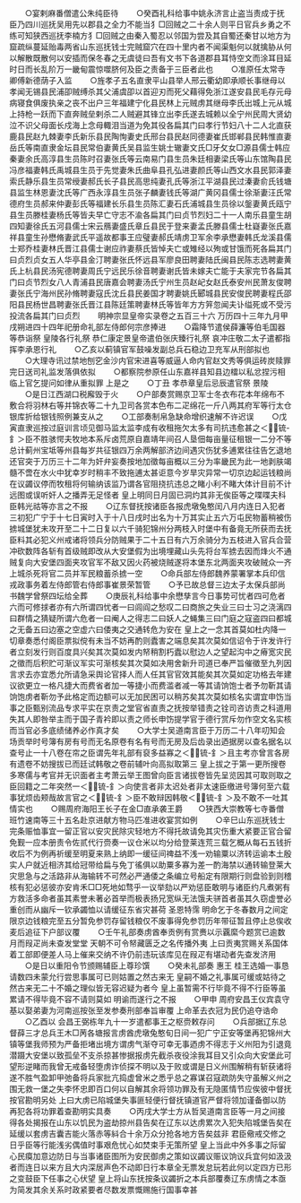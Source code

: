 <!-- { "loadSidebar": true } -->
　　○宴剌麻番僧遣公朱纯臣待
　　○癸酉礼科给事中姚永济言止盗当责成于抚臣乃四川巡抚吴用先以郡县之全力不能当犭□回贼之二十余人则平日官兵乡勇之不练可知狭西巡抚李楠方犭□回贼之由秦入蜀忍以邻国为尝及其自蜀还秦甘以地方为窟疏纵蔓延贻毒两省山东巡抚钱士完贼窟穴在四十里内者不闻渠魁何以就擒胁从何以解散既散何以安插而保冬春之无虞徒曰吾有文书下各道郡县耳恃空文而涂耳目延时日而长乱阶万一畿甸震惊噬脐何及臣之责备于三臣者此也
　　○准原任太常寺卿傅新德荫子入监
　　○旌孝子五名直隶平山县举人邢云衢幼即承顺长事继母以孝闻无锡县民浦卲贼缚杀其父浦虞卲以首迎刃而死父藉得免浙江遂安县民毛存元母病寝食俱废执亲之丧不出户三年福建宁化县民林上元贼虏其继母李氏出城上元从城上持枪一跃而下直奔贼垒剌杀二人贼避其锋立出李氏遂去城赖以全宁州民周大贤幼泣不识父母面长戍海上念母輙泪当道为免其役各扁其门曰孝行节妇八十二人北直获鹿县民赵九棘妻李氏新乐县民陶恂妻史氏邢台县民赵同德妻崔氏邯郸县民韩惟直妻岳氏等南直隶金坛县民常伯妻黄氏吴县监生姚士辙妻文氏□牙攵女□源县儒士韩应秦妻余氏高淳县生员陈时召妻张氏等云南易门县生员朱廷相妻梁氏等山东馆陶县民冯彦福妻韩氏禹城县生员于先觉妻朱氏曲阜县孔弘进妻颜氏等山西文水县民郭泽妻索氏静乐县生员常绶妻郝氏长子县民高思纯妻孔氏等浙江平湖县民过溱妻俞氏钱塘县监生林恩妻沈氏等广西永淳县生员张子麟妻钱氏等湖广黄冈县儒士徐渐妻汪氏常德府生员郝来仲妻彭氏等福建长乐县生员陈汇妻石氏浦城县生员徐以鎜妻黄氏瓯宁县生员滕桂妻杨氏等皆夫早亡守志不渝各扁其门曰贞节烈妇二十一人南乐县童生胡四知妻徐氏五河县儒士宋云鴈妻盛氏章丘县民于登来妻孟氏滕县儒士杜嶷妻张氏嘉祥县童生孙懋脩妻武氏平遥故都事王应璧妻郝氏靖虏卫军余李承懋妻韩氏龙溪县儒士郑乔桂妻林氏晋江县儒士谢应祚妻蔡氏皆悼夫亡或雉经以殉或甘饿而死各扁其门曰贞烈贞女五人华亭县金汀聘妻张氏怀远县军廖良田聘妻陆氏闽县民陈志选聘妻黄氏上杭县民汤宪德聘妻周氏宁远民乐徐音聘妻谢氏皆未嫁夫亡能于夫家完节各扁其门曰贞节烈女八人青浦县民唐嘉会聘妻汤氏宁州生员赵屺女赵氏泰安州民萧友俊聘妻张氏宁海州民孙脩聘妻寇氏沈丘县民姜国才聘妻姚氏郾城县民安俊民聘妻程氏邵阳县民杨世昌聘妻张氏晋江县陈廷策聘妻林氏等皆年方方笄忽闻夫讣缢死或不受污投流各扁其门曰贞烈
　　明神宗显皇帝实录卷之五百三十六
万历四十三年九月甲戌朔进四十四年祀册命礼部左侍郎何宗彦捧进
　　○霜降节遣侯薛濂等伯毛国器等恭诣祭  皇陵各行礼祭  恭仁康定景皇帝遣伯张庆臻行礼祭  哀冲庄敬二太子遣都指挥李承恩行礼
　　○乙亥以蓟镇官军鼓噪发副总兵石稳边卫充军从刑部拟也
　　○大理寺讯过禁地刨穵金沙内官宋进喜等威逼人命内官赵文秀等俱运砖炭赎罪完日送司礼监发落俱依拟
　　○都察院参原任山东嘉祥县知县边檑以私忿捏污相临上官乞提问如律从重拟罪  上是之
　　○丁丑  孝恭章皇后忌辰遣官祭  景陵
　　○是日江西湖口税廨毁于火
　　○户部奏赏赐京卫军士冬衣布花本年绵布不敷合将羽林右等并锦衣等二十九卫司各赏本色布二疋绵花一斤八两其府军等行太仓银库折给银钱照例兼支从之
　　○工部奏制帛急缺命增织速解不许迟误
　　○戊寅直隶巡按过庭训言顷见御马监太监李成有收租拖欠太多有司抗违愈甚之＜锍-釒＞臣不胜骇愕夫牧地本系斥卤荒原自嘉靖年间召人垦佃每亩量征租银一二分不等总计蓟州宝坻等州县每岁共征银四万余两解部济边间遇灾伤犹多逋累往往告乞退地还官突于万历三十二年为奸弁妄奏按地加徵每亩概以三分为率畿民为此一地剥肤竭髓不啻在水火中犹幸岁时稍丰不致拖逋太甚讵意今岁旱灾异常一切京边起运钱粮尚在议蠲议停而牧租将何输纳该监乃谓各官阻挠抗违总之睹小利不睹大体计目前不计远图或误听奸人之播弄无足怪者  皇上明同日月固已洞灼其非无俟臣等之喋喋夫科臣韩光祜等亦言之不报
　　○辽东督抚按诸臣各报虎墩兔憨闰八月内连日入犯者三初犯广宁于十七日寅时入于十八日戌时出名为十万其实止五六万屯民物蓄稍被伤掳城堡犹未攻开至二十二日复以六千骑犯锦州分两枝入时堡中有备竟无所获而去抚臣料其必犯义州戒诸将领兵分防贼果于二十五日有六万余骑分为五枝进入官兵合营冲砍数阵各斩有首级贼即改从大安堡假为出境埋藏山头先将台军掳去因而烽火不通贼复向大安堡四面夹攻官军不敌又因火药被烧贼遂将本堡东北两面夹攻破贼众一齐上城杀死将官二员并军民粮蓄杀掳一空
　　○命兵部左侍郎魏养蒙署掌本兵印信戎政事务着左侍郎管右侍郎事崔景荣暂管
　　○予已故总督三边太子太保兵部尚书魏学曾祭四坛给全葬
　　○庚辰礼科给事中余懋孳言今日事势可忧者四可危者六而可修捄者亦有六所谓四忧者一曰闾阎之愁叹二曰商旅之失业三曰士习之浇漓四曰群情之猜疑所谓六危者一曰阉人之得志二曰妖人之蝇集三曰门庭之寇盗四曰都城之无备五曰边塞之空虚六曰倭夷之交通转危为安在  皇上之一念其首莫如杜内降一切章奏悉付阁臣票拟傥有未当不妨再酌则蠹害之端息矣其次莫如信诏令于许发许行者立刻发行则百度具兴矣其次莫如发内帑稍割朽蠹以慰边人之望起沟中之瘠宽灾民之徵而后积贮可渐议军实可渐核矣其次莫如决用舍新升司道已奉严旨催徵至九列因言求去亦宜悉允所请急采舆论官择人而人任其官官效其能矣其次莫如定功格去年建议欲更立一格凡捷大而费省者加一等捷小而费滥者减一等其请饷饱士者予勿靳其请饷饱虏者靳勿予此格定而边额可以无加民困可以稍苏矣其次莫如核名实谓宜申饬当事之臣甄别流品专求平实在京责之堂官省直责之抚按举错责之铨司咨访责之科道用失其人即咎举主而于国子青衿即以责之师长申饬提学官于德行赏斥勿作空文名实核而当官必多底绩储养必作真才矣
　　○大学士吴道南言臣于万历二十八年叨知会场贡举时号簿有房有号而无名原卷有名有号而无房及后齿录出迺据房以查名据名以查号止一十八卷在帘之臣谓先年礼部有裒多益寡之＜锍-釒＞且主考亦曾言各房有遗卷不妨搜拔已而廷试韩敬之卷前辅叶向高拟取第三  皇上拔之于第一更所搜卷多寒儒与考官并无识面者主考萧云举王图曾向臣言诸拔卷皆先呈览因其可取则取之臣回籍之二年突然一＜锍-釒＞向使言者非太迟处者非太速臣缴进号簿何至六载事犹烦齿颊哉故言官之＜锍-釒＞臣不敢辩因韩敬＜锍-釒＞及不敢不一吐其情实也
　　○赐周府海阳王长子在金□直承袭王爵　　○狭西大崇教等七寺番僧班竹速南等三十五名赴京进献方物马匹准进收宴赏如例
　　○辛巳山东巡抚钱士完条赈恤事宜一留正官以安灾民除灾轻地方不得托故请免其灾伤重大紧要正官合留免觐一应本册责令佐贰代行赍奏一议仓米以均分给登莱连荒三载乞概从每石五钱折收后不为例再祈缓至明夏来熟上纳即一缓征间禆益不浅一劝输粟以济转运谕本土殷实人户就近相济其给冠带给扁与免丁徭俱以助粟多寡为差一酌海禁以通转输登莱大灾思急与之活路非从海输转不可然必严通倭之条编立号船定有限期行则盘验到则稽核有犯必惩彼亦安肯禾□□死地如骛乎一议举劾以严劝惩臣敢明与诸臣约凡煮粥有方救活多命者虽其素誉未著必首举而极表扬兄宽纵无法饿夫骈首者虽其久窃虚誉必重创而从幽斥一钦承蠲恤以请缓征东省灾甚荷  圣恩特霈  明命乞于冬春数月之间定限京边钱粮完至五分暂免参罚存留钱粮仅不废事得免参罚历年带征暂且停止总俟收麦后追征下户部议覆
　　○壬午礼部奏虏酋奉贡例有赏赉以示覊縻今题赏已逾数月而叚疋尚未查发堂堂  天朝不可令帑藏匮乏之名传播外夷  上曰贡夷赏赐关系国体着工部即便差人马上催来交纳不许仍前违玩该库见在叚疋有堪动者先查发济用
　　○是日以重阳令节颁赐辅臣上尊珍馔
　　○癸未礼部奏  惠王  桂王选婚一事恳请数四未蒙允行尝思事属可已则姑置之然古来无  皇嗣不婚之礼事属可缓或姑待之然古来无二十不婚之理似皆无容迟疑为者今  皇上虽暂需不行毕竟不得不行臣等虽累请不得毕竟不容不请则莫如  明谕而遂行之不报
　　○甲申  周府安昌王仪宾袁守基以娶弟妻为河南巡按张至发参奏刑部奉旨审覆  上命革去衣冠为民仍追夺诰命
　　○乙酉以  会昌王弼栋年九十一岁遣都事王之枢赍敕存问
　　○兵部据辽东总督薛三才总兵王木□苪各塘报言虏酋虎墩兔憨旬日间一犯广宁正安等堡再犯锦州大镇等堡我师预为严备拒堵出境方谓虏气渐夺可幸无事迺虏不得志于义州阳为引退竟潜蹑大安堡以致孤垒不支杀掠甚惨据报虏先截杀夜役涂我耳目又引众向大安堡此可望形逆睹而我曾无戒备轻堕虏诈侦探不明以及于败或谓是日义州围解稍有斩获诸将遂不胜气盈卸甲弛备将兵家批亢捣虚曾米之悉乎总之寡谋召寇疏防失守虽解义州之围无救一堡之失李怀忠即百口何以自解其余将领功罪及有无隐匿情节应俟彼中督抚按官勘明另处  上曰大虏已陷城堡失事匪轻便行督抚镇道官严督将领加谨备御以防再犯各将功罪着查勘明实具奏
　　○丙戌大学士方从哲吴道南言臣等一月之间接得各处揭报在山东以饥民为盗劫掠州县告矣在辽东以达虏累次入犯失陷城堡告矣在延缓以套虏吉囊吉能火落赤等紏合十余万众分抢各地方告矣兹非  君臣儆戒交修之日乎臣等行能浅劣偶值时事艰危忧心如焚束手无策所望  皇上当此中外多事之际留心民瘼加意边防日与当事诸臣图所为安民御虏之策如议蠲议赈议饷议兵宜何如汲汲者而连日以来方且大内深居声色不动即日行本章全无票发怠玩若此何以定四方已形之变鼓臣下任事之心伏望  皇上将山东抚按条议蠲折之本兵部覆奏辽东虏情之本亟为简发其余关系时政紧要者尽数发票慨赐施行国事幸甚
